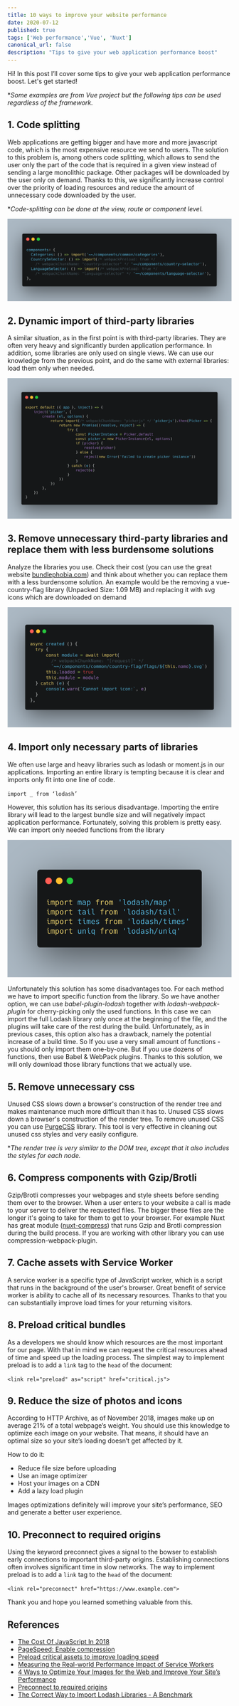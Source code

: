 ```yaml
---
title: 10 ways to improve your website performance 
date: 2020-07-12
published: true
tags: ['Web performance','Vue', 'Nuxt']
canonical_url: false
description: "Tips to give your web application performance boost"
---
```


Hi!
In this post I’ll cover some tips to give your web application performance boost. Let's get started!

**Some examples are from Vue project but the following tips can be used regardless of the framework.*


## 1. Code splitting

Web applications are getting bigger and have more and more javascript code, which is the most expensive resource we send to users.
The solution to this problem is, among others code splitting, which allows to send the user only the part of the code that is required in a given view instead of sending a large monolithic package. Other packages will be downloaded by the user only on demand. Thanks to this, we significantly increase control over the priority of loading resources and reduce the amount of unnecessary code downloaded by the user.

**Code-splitting can be done at the view, route or component level.*

![Image](./images/dynamic-imports.png)


## 2. Dynamic import of third-party libraries

A similar situation, as in the first point is with third-party libraries. They are often very heavy and significantly burden application performance. In addition, some libraries are only used on single views. We can use our knowledge from the previous point, and do the same with external libraries: load them only when needed.

![Image](./images/import-library-on-demand.png)


## 3. Remove unnecessary third-party libraries and replace them with less burdensome solutions

Analyze the libraries you use. Check their cost (you can use the great website [bundlephobia.com](https://bundlephobia.com/)) and think about whether you can replace them with a less burdensome solution. An example would be the removing a vue-country-flag library (Unpacked Size: 1.09 MB) and replacing it with svg icons which are downloaded on demand

![Image](./images/dynamic-icons.png)


## 4. Import only necessary parts of libraries

We often use large and heavy libraries such as lodash or moment.js in our applications. Importing an entire library is tempting because it is clear and imports only fit into one line of code.

`import _ from ‘lodash’`

However, this solution has its serious disadvantage. Importing the entire library will lead to the largest bundle size and will negatively impact application performance. Fortunately, solving this problem is pretty easy. We can import only needed functions from the library

![Image](./images/lodash.png)

Unfortunately this solution has some disadvantages too. For each method we have to import specific function from the library. So we have another option, we can use *babel-plugin-lodash* together with *lodash-webpack-plugin* for cherry-picking only the used functions. In this case we can import the full Lodash library only once at the beginning of the file, and the plugins will take care of the rest during the build. Unfortunately, as in previous cases, this option also has a drawback, namely the potential increase of a build time. So If you use a very small amount of functions - you should only import them one-by-one. But if you use dozens of functions, then use Babel & WebPack plugins. Thanks to this solution, we will only download those library functions that we actually use.


## 5. Remove unnecessary css

Unused CSS slows down a browser's construction of the render tree and makes maintenance much more difficult than it has to. Unused CSS slows down a browser's construction of the render tree.
To remove unused CSS you can use [PurgeCSS](https://purgecss.com/) library. This tool is very effective in cleaning out unused css styles and very easily configure.

**The render tree is very similar to the DOM tree, except that it also includes the styles for each node.*


## 6. Compress components with Gzip/Brotli

Gzip/Brotli compresses your webpages and style sheets before sending them over to the browser. When a user enters to your website a call is made to your server to deliver the requested files. The bigger these files are the longer it's going to take for them to get to your browser.
For example Nuxt has great module ([nuxt-compress](https://www.npmjs.com/package/nuxt-compress)) that runs Gzip and Brotli compression during the build process. If you are working with other library you can use compression-webpack-plugin.


## 7. Cache assets with Service Worker

A service worker is a specific type of JavaScript worker, which is a script that runs in the background of the user's browser.
Great benefit of service worker is ability to cache all of its necessary resources. Thanks to that you can substantially improve load times for your returning visitors.


## 8. Preload critical bundles

As a developers we should know which resources are the most important for our page. With that in mind we can request the critical resources ahead of time and speed up the loading process.
The simplest way to implement preload is to add a `link` tag to the `head` of the document:

`<link rel="preload" as="script" href="critical.js">`


## 9. Reduce the size of photos and icons

According to HTTP Archive, as of November 2018, images make up on average 21% of a total webpage’s weight.
You should use this knowledge to optimize each image on your website. That means, it should have an optimal size so your site’s loading doesn’t get affected by it.

How to do it:
* Reduce file size before uploading
* Use an image optimizer
* Host your images on a CDN
* Add a lazy load plugin

Images optimizations definitely will improve your site’s performance, SEO and generate a better user experience.


## 10. Preconnect to required origins

Using the keyword preconnect gives a signal to the bowser to establish early connections to important third-party origins. Establishing connections often involves significant time in slow networks. The way to implement preload is to add a `link` tag to the `head` of the document:

`<link rel="preconnect" href="https://www.example.com">`




Thank you and hope you learned something valuable from this.


## References
* [The Cost Of JavaScript In 2018](https://medium.com/@addyosmani/the-cost-of-javascript-in-2018-7d8950fbb5d4)
* [PageSpeed: Enable compression](https://gtmetrix.com/enable-gzip-compression.html)
* [Preload critical assets to improve loading speed](https://web.dev/preload-critical-assets/)
* [Measuring the Real-world Performance Impact of Service Workers](https://developers.google.com/web/showcase/2016/service-worker-perf)
* [4 Ways to Optimize Your Images for the Web and Improve Your Site’s Performance](https://artisanthemes.io/optimize-images-for-web-improve-performance/)
* [Preconnect to required origins](https://web.dev/uses-rel-preconnect/)
* [The Correct Way to Import Lodash Libraries - A Benchmark](https://www.blazemeter.com/blog/the-correct-way-to-import-lodash-libraries-a-benchmark)

